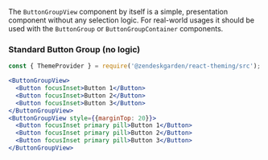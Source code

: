 The `ButtonGroupView` component by itself is a simple, presentation component without any
selection logic. For real-world usages it should be used with
the `ButtonGroup` or `ButtonGroupContainer` components.

### Standard Button Group (no logic)

```jsx
const { ThemeProvider } = require('@zendeskgarden/react-theming/src');

<ButtonGroupView>
  <Button focusInset>Button 1</Button>
  <Button focusInset>Button 2</Button>
  <Button focusInset>Button 3</Button>
</ButtonGroupView>
<ButtonGroupView style={{marginTop: 20}}>
  <Button focusInset primary pill>Button 1</Button>
  <Button focusInset primary pill>Button 2</Button>
  <Button focusInset primary pill>Button 3</Button>
</ButtonGroupView>
```
